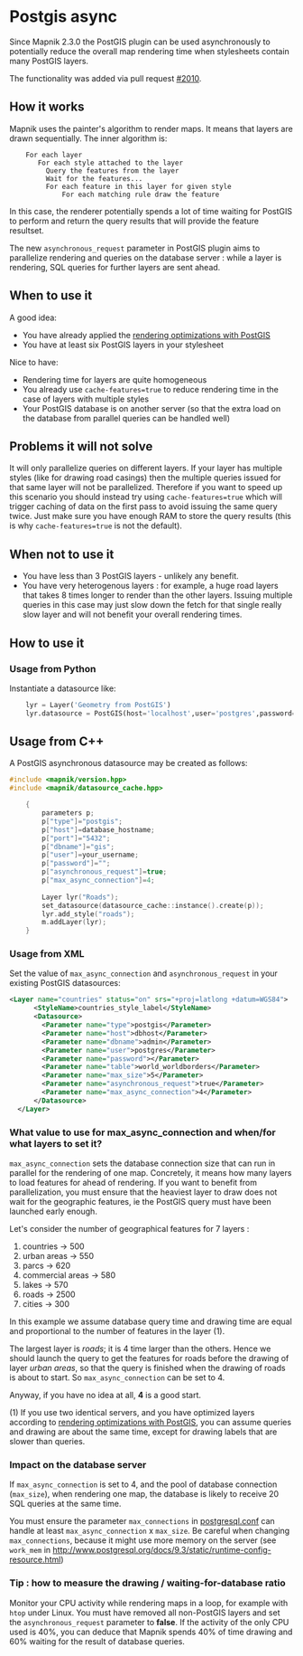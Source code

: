 # Postgis async

Since Mapnik 2.3.0 the PostGIS plugin can be used asynchronously to potentially reduce the overall map rendering time when stylesheets contain many PostGIS layers.

The functionality was added via pull request [#2010](https://github.com/mapnik/mapnik/pull/2010).

## How it works

Mapnik uses the painter's algorithm to render maps. It means that layers are drawn sequentially. The inner algorithm is:

```
    For each layer
       For each style attached to the layer
         Query the features from the layer
         Wait for the features...
         For each feature in this layer for given style
             For each matching rule draw the feature
```

In this case, the renderer potentially spends a lot of time waiting for PostGIS to perform and return the query results that will provide the feature resultset.

The new `asynchronous_request` parameter in PostGIS plugin aims to parallelize rendering and queries on the database server : while a layer is rendering, SQL queries for further layers are sent ahead.

## When to use it

A good idea:

* You have already applied the [rendering optimizations with PostGIS](OptimizeRenderingWithPostGIS)
* You have at least six PostGIS layers in your stylesheet

Nice to have:

* Rendering time for layers are quite homogeneous
* You already use `cache-features=true` to reduce rendering time in the case of layers with multiple styles
* Your PostGIS database is on another server (so that the extra load on the database from parallel queries can be handled well)

## Problems it will not solve

It will only parallelize queries on different layers. If your layer has multiple styles (like for drawing road casings) then the multiple queries issued for that same layer will not be parallelized. Therefore if you want to speed up this scenario you should instead try using `cache-features=true` which will trigger caching of data on the first pass to avoid issuing the same query twice. Just make sure you have enough RAM to store the query results (this is why `cache-features=true` is not the default).

## When not to use it

* You have less than 3 PostGIS layers - unlikely any benefit.
* You have very heterogenous layers : for example, a huge road layers that takes 8 times longer to render than the other layers. Issuing multiple queries in this case may just slow down the fetch for that single really slow layer and will not benefit your overall rendering times.

## How to use it

### Usage from Python

Instantiate a datasource like:

```python
    lyr = Layer('Geometry from PostGIS')
    lyr.datasource = PostGIS(host='localhost',user='postgres',password='',dbname='your_postgis_database',table='your_table', asynchronous_request=True,max_async_connection=4)
```

## Usage from C++

A PostGIS asynchronous datasource may be created as follows:

```cpp
#include <mapnik/version.hpp>
#include <mapnik/datasource_cache.hpp>

    {
        parameters p;
        p["type"]="postgis";
        p["host"]=database_hostname;
        p["port"]="5432";
        p["dbname"]="gis";
        p["user"]=your_username;
        p["password"]="";
        p["asynchronous_request"]=true;
        p["max_async_connection"]=4;
    
        Layer lyr("Roads");
        set_datasource(datasource_cache::instance().create(p));
        lyr.add_style("roads");
        m.addLayer(lyr);
    }
```

### Usage from XML

Set the value of `max_async_connection` and `asynchronous_request` in your existing PostGIS datasources:

```xml
<Layer name="countries" status="on" srs="+proj=latlong +datum=WGS84">
      <StyleName>countries_style_label</StyleName>
      <Datasource>
        <Parameter name="type">postgis</Parameter>
        <Parameter name="host">dbhost</Parameter>
        <Parameter name="dbname">admin</Parameter>
        <Parameter name="user">postgres</Parameter>      
        <Parameter name="password"></Parameter>
        <Parameter name="table">world_worldborders</Parameter>
        <Parameter name="max_size">5</Parameter>
        <Parameter name="asynchronous_request">true</Parameter>
        <Parameter name="max_async_connection">4</Parameter>
      </Datasource>
  </Layer>
```

### What value to use for max_async_connection and when/for what layers to set it?

`max_async_connection` sets the database connection size that can run in parallel for the rendering of one map. Concretely, it means how many layers to load features for ahead of rendering. If you want to benefit from parallelization, you must ensure that the heaviest layer to draw does not wait for the geographic features, ie the PostGIS query must have been launched early enough.

Let's consider the number of geographical features for 7 layers :

1. countries ->  500
1. urban areas -> 550
1. parcs -> 620
1. commercial areas -> 580
1. lakes -> 570
1. roads -> 2500
1. cities -> 300

In this example we assume database query time and drawing time are equal and proportional to the number of features in the layer (1).

The largest layer is *roads*; it is 4 time larger than the others. Hence we should launch the query to get the features for roads before the drawing of layer *urban areas*, so that the query is finished when the drawing of roads is about to start. So `max_async_connection` can be set to 4.

Anyway, if you have no idea at all, **4** is a good start.

(1) If you use two identical servers, and you have optimized layers according to [rendering optimizations with PostGIS](OptimizeRenderingWithPostGIS), you can assume queries and drawing are about the same time, except for drawing labels that are slower than queries.

### Impact on the database server

If `max_async_connection` is set to 4, and the pool of database connection (`max_size`), when rendering one map, the database is likely to receive 20 SQL queries at the same time.

You must ensure the parameter `max_connections` in [postgresql.conf](http://www.postgresql.org/docs/9.3/static/runtime-config-connection.html) can handle at least `max_async_connection` x `max_size`. Be careful when changing `max_connections`, because it might use more memory on the server (see `work_mem` in <http://www.postgresql.org/docs/9.3/static/runtime-config-resource.html>)

### Tip : how to measure the drawing / waiting-for-database ratio

Monitor your CPU activity while rendering maps in a loop, for example with `htop` under Linux. You must have removed all non-PostGIS layers and set the `asynchronous_request` parameter to **false**. If the activity of the only CPU used is 40%, you can deduce that Mapnik spends 40% of time drawing and 60% waiting for the result of database queries.
